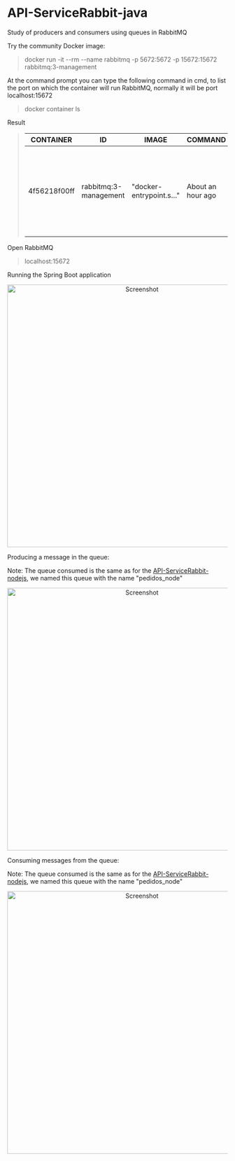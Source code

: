 # API-ServiceRabbit-java
Study of producers and consumers using queues in RabbitMQ

Try the community Docker image:
> docker run -it --rm --name rabbitmq -p 5672:5672 -p 15672:15672 rabbitmq:3-management

At the command prompt you can type the following command in cmd, to list the port on which the container will run RabbitMQ, normally it will be port <link>localhost:15672</link>
> docker container ls

Result
>| CONTAINER   | ID                        | IMAGE                   | COMMAND             | CREATED            | STATUS | PORTS                                                                                                         | NAMES    |
>| ----------- | ------------------------- | ----------------------- | ------------------- | -------------------| ------ | ------------------------------------------------------------------------------------------------------------- | -------- |
>| 4f56218f00ff|   rabbitmq:3-management   | "docker-entrypoint.s…"  | About an hour ago   | Up About an hour   |        | 4369/tcp, 5671/tcp, 0.0.0.0:5672->5672/tcp, 15671/tcp, 15691-15692/tcp, 25672/tcp, 0.0.0.0:15672->15672/tcp   | rabbitmq |

Open RabbitMQ
> <link>localhost:15672</link>

Running the Spring Boot application
<p align="center">
  <img src="https://imgur.com/4xeVTJb.gif" width="600" title="Screenshot">
</p>

Producing a message in the queue:

Note: The queue consumed is the same as for the <a href="https://github.com/gianeric/API-ServiceRabbit-nodejs">API-ServiceRabbit-nodejs</a>, we named this queue with the name "pedidos_node"
<p align="center">
  <img src="https://imgur.com/pxDI2Tq.gif" width="600" title="Screenshot">
</p>

Consuming messages from the queue:

Note: The queue consumed is the same as for the <a href="https://github.com/gianeric/API-ServiceRabbit-nodejs">API-ServiceRabbit-nodejs</a>, we named this queue with the name "pedidos_node"
<p align="center">
  <img src="https://imgur.com/kOmv851.gif" width="600" title="Screenshot">
</p>


